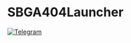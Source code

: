 # SBGA404Launcher

[![Telegram](https://img.shields.io/badge/chat-Telegram-blue.svg)](https://telegram.me/SBGA404Launcher)

